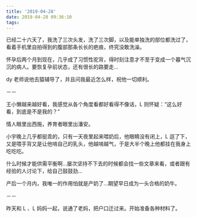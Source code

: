 ```yaml
---
title: '2019-04-28'
date: 2019-04-28 09:36:10
tags:
---
```


已经二十六天了，我洗了三次头发，洗了三次脚，以及能单独洗的部位都洗过了，看着手机里自拍得到的腹部那条长长的疤痕，终究没敢洗澡。

怀孕后两个月到现在，几乎成了习惯性驼背，得时刻注意才不至于变成一个暮气沉沉的病人。要恢复孕前状态，还有很长的路要走...

dy 老师说他去猿辅导了，并且问我最近怎么样，祝他一切顺利。

－－

王小懒越来越好看，我感觉从各个角度看都好看得不像话，L 则怀疑：“这么好看，到底是不是我的？”

情人眼里出西施，养育者眼里出潘安。

小宇晚上几乎都挺乖的，只有一天夜里起来喂奶后，他眼睛没有闭上，L 逗了下，又是喂手背又是让他啃自己的乳头，他越啃越气，于是大半个晚上他都挂在我身上吃吃吃。

什么时候才能供需平衡啊...屡次坚持不下去的时候都会找一些文章来看，或者跟有经验的人讨论下，给自己鼓鼓劲...

产后一个月内，我唯一的作用怕就是产奶了...期望早日成为一头合格的奶牛。

－－

昨天和 L 、L 妈妈一起，说通了老妈，把户口迁过来。开始准备各种材料了。



